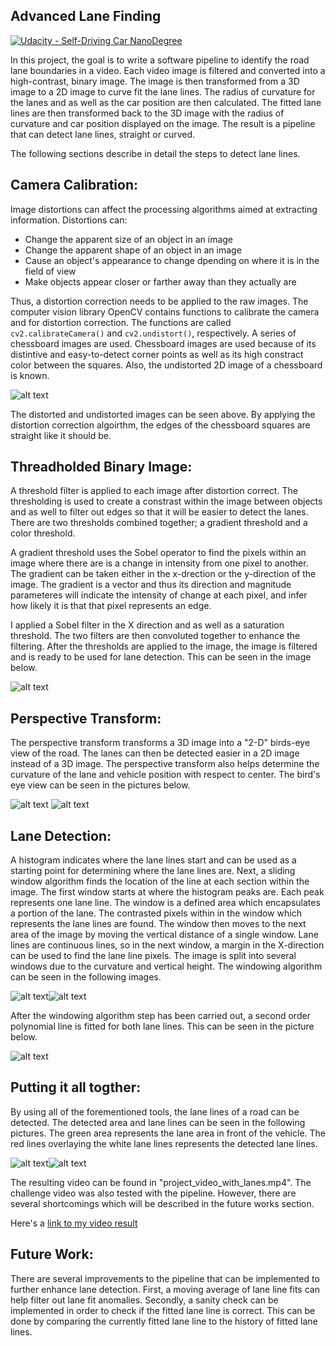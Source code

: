 ## Advanced Lane Finding
[![Udacity - Self-Driving Car NanoDegree](https://s3.amazonaws.com/udacity-sdc/github/shield-carnd.svg)](http://www.udacity.com/drive)

[//]: # (Image References)

[distorted-undistorted-chessboard]: ./output_images/distorted-chessboard.png "Distorted vs. Undistorted"
[lane-fit]: ./output_images/color-fit-lines.jpg "Lane Line Fit"
[thresholded]: ./output_images/original-threshold.png "Original vs. Thresholded"
[birds-eye-1]: ./output_images/birds-eye-view-1.png "Bird's Eye View Lane Fitting 1"
[birds-eye-2]: ./output_images/birds-eye-view-2.png "Bird's Eye View Lane Fitting 2"
[detected-lane-1]: ./output_images/lane-detected-1.png "Detected Lane Area 1"
[detected-lane-2]: ./output_images/lane-detected-2.png "Detected Lane Area 2"
[windowing-1]: ./output_images/windowing-1.png "Sliding Window Detection 1"
[windowing-2]: ./output_images/windowing-2.png "Sliding Window Detection 2"

In this project, the goal is to write a software pipeline to identify the road lane boundaries in a video. Each video image is filtered and converted into a high-contrast, binary image. The image is then transformed from a 3D image to a 2D image to curve fit the lane lines. The radius of curvature for the lanes and as well as the car position are then calculated. The fitted lane lines are then transformed back to the 3D image with the radius of curvature and car position displayed on the image. The result is a pipeline that can detect lane lines, straight or curved. 

The following sections describe in detail the steps to detect lane lines. 

Camera Calibration:
---
Image distortions can affect the processing algorithms aimed at extracting information. Distortions can:
  * Change the apparent size of an object in an image
  * Change the apparent shape of an object in an image
  * Cause an object's appearance to change dpending on where it is in the field of view
  * Make objects appear closer or farther away than they actually are

Thus, a distortion correction needs to be applied to the raw images. The computer vision library OpenCV contains functions to calibrate the camera and for distortion correction. The functions are called `cv2.calibrateCamera()` and `cv2.undistort()`, respectively. A series of chessboard images are used. Chessboard images are used because of its distintive and easy-to-detect corner points as well as its high constract color between the squares. Also, the undistorted 2D image of a chessboard is known.

![alt text][distorted-undistorted-chessboard]

The distorted and undistorted images can be seen above. By applying the distortion correction algoirthm, the edges of the chessboard squares are straight like it should be.

Threadholded Binary Image:
---
A threshold filter is applied to each image after distortion correct. The thresholding is used to create a constrast within the image between objects and as well to filter out edges so that it will be easier to detect the lanes. There are two thresholds combined together; a gradient threshold and a color threshold.

A gradient threshold uses the Sobel operator to find the pixels within an image where there are is a change in intensity from one pixel to another. The gradient can be taken either in the x-drection or the y-direction of the image. The gradient is a vector and thus its direction and magnitude parameteres will indicate the intensity of change at each pixel, and infer how likely it is that that pixel represents an edge.

I applied a Sobel filter in the X direction and as well as a saturation threshold. The two filters are then convoluted together to enhance the filtering. After the thresholds are applied to the image, the image is filtered and is ready to be used for lane detection. This can be seen in the image below.

![alt text][thresholded]

Perspective Transform:
---
The perspective transform transforms a 3D image into a "2-D" birds-eye view of the road. The lanes can then be detected easier in a 2D image instead of a 3D image. The perspective transform also helps determine the curvature of the lane and vehicle position with respect to center. The bird's eye view can be seen in the pictures below. 

![alt text][birds-eye-1]
![alt text][birds-eye-2]

Lane Detection:
---
A histogram indicates where the lane lines start and can be used as a starting point for determining where the lane lines are. Next, a sliding window algorithm finds the location of the line at each section within the image. The first window starts at where the histogram peaks are. Each peak represents one lane line. The window is a defined area which encapsulates a portion of the lane. The contrasted pixels within in the window which represents the lane lines are found. The window then moves to the next area of the image by moving the vertical distance of a single window. Lane lines are continuous lines, so in the next window, a margin in the X-direction can be used to find the lane line pixels. The image is split into several windows due to the curvature and vertical height. The windowing algorithm can be seen in the following images.

![alt text][windowing-1]![alt text][windowing-2]

After the windowing algorithm step has been carried out, a second order polynomial line is fitted for both lane lines. This can be seen in the picture below. 

![alt text][lane-fit]

Putting it all togther:
---
By using all of the forementioned tools, the lane lines of a road can be detected. The detected area and lane lines can be seen in the following pictures. The green area represents the lane area in front of the vehicle. The red lines overlaying the white lane lines represents the detected lane lines.

![alt text][detected-lane-1]![alt text][detected-lane-2]

The resulting video can be found in "project_video_with_lanes.mp4". The challenge video was also tested with the pipeline. However, there are several shortcomings which will be described in the future works section.

Here's a [link to my video result](./project_video_with_lanes.mp4)

Future Work:
---
There are several improvements to the pipeline that can be implemented to further enhance lane detection. First, a moving average of lane line fits can help filter out lane fit anomalies. Secondly, a sanity check can be implemented in order to check if the fitted lane line is correct. This can be done by comparing the currently fitted lane line to the history of fitted lane lines. 


